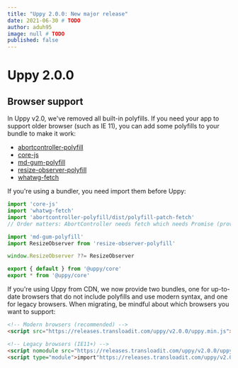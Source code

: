 ```yaml
---
title: "Uppy 2.0.0: New major release"
date: 2021-06-30 # TODO
author: aduh95
image: null # TODO
published: false
---
```


# Uppy 2.0.0

## Browser support

In Uppy v2.0, we've removed all built-in polyfills. If you need your app to
support older browser (such as IE 11), you can add some polyfills to your bundle
to make it work:

- [abortcontroller-polyfill](https://github.com/mo/abortcontroller-polyfill)
- [core-js](https://github.com/zloirock/core-js)
- [md-gum-polyfill](https://github.com/mozdevs/mediaDevices-getUserMedia-polyfill)
- [resize-observer-polyfill](https://github.com/que-etc/resize-observer-polyfill)
- [whatwg-fetch](https://github.com/github/fetch)

If you're using a bundler, you need import them before Uppy:

```js
import 'core-js'
import 'whatwg-fetch'
import 'abortcontroller-polyfill/dist/polyfill-patch-fetch'
// Order matters: AbortController needs fetch which needs Promise (provided by core-js).

import 'md-gum-polyfill'
import ResizeObserver from 'resize-observer-polyfill'

window.ResizeObserver ??= ResizeObserver

export { default } from '@uppy/core'
export * from '@uppy/core'
```

If you're using Uppy from CDN, we now provide two bundles, one for up-to-date
browsers that do not include polyfills and use modern syntax, and one for legacy
browsers. When migrating, be mindful about which browsers you want to support:

```html
<!-- Modern browsers (recommended) -->
<script src="https://releases.transloadit.com/uppy/v2.0.0/uppy.min.js"></script>

<!-- Legacy browsers (IE11+) -->
<script nomodule src="https://releases.transloadit.com/uppy/v2.0.0/uppy.legacy.min.js"></script>
<script type="module">import"https://releases.transloadit.com/uppy/v2.0.0/uppy.min.js";</script>
```
